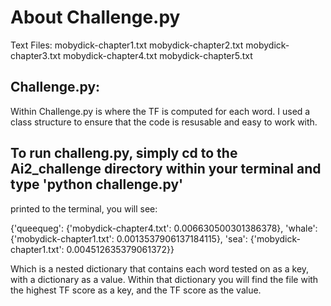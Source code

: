 # About Challenge.py

Text Files:
mobydick-chapter1.txt
mobydick-chapter2.txt
mobydick-chapter3.txt
mobydick-chapter4.txt
mobydick-chapter5.txt

## Challenge.py:
Within Challenge.py is where the TF is computed for each word. I used a class structure to 
ensure that the code is resusable and easy to work with. 

## To run challeng.py, simply cd to the Ai2_challenge directory within your terminal and type 'python challenge.py'
printed to the terminal, you will see: 

{'queequeg': {'mobydick-chapter4.txt': 0.006630500301386378}, 'whale': {'mobydick-chapter1.txt': 0.0013537906137184115}, 'sea': {'mobydick-chapter1.txt': 0.004512635379061372}}

Which is a nested dictionary that contains each word tested on as a key, with a dictionary as a value. Within that dictionary you will find the file  with the highest TF score as a key, and the TF score as the value. 
